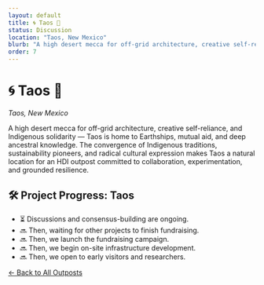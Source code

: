 ```yaml
---
layout: default
title: 🌀 Taos 🌄
status: Discussion
location: "Taos, New Mexico"
blurb: "A high desert mecca for off-grid architecture, creative self-reliance, and Indigenous solidarity — Taos is home to Earthships, mutual aid, and deep ancestral knowledge."
order: 7
---
```


# 🌀 Taos 🌄  
_Taos, New Mexico_

A high desert mecca for off-grid architecture, creative self-reliance, and Indigenous solidarity — Taos is home to Earthships, mutual aid, and deep ancestral knowledge. The convergence of Indigenous traditions, sustainability pioneers, and radical cultural expression makes Taos a natural location for an HDI outpost committed to collaboration, experimentation, and grounded resilience.

## 🛠️ Project Progress: Taos

- ⏳ Discussions and consensus-building are ongoing.
- 🔜 Then, waiting for other projects to finish fundraising.
- 🔜 Then, we launch the fundraising campaign.
- 🔜 Then, we begin on-site infrastructure development.
- 🔜 Then, we open to early visitors and researchers.

[← Back to All Outposts](/outposts/)
